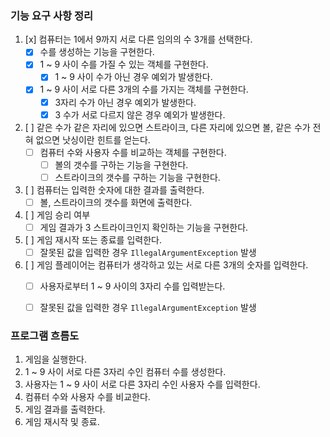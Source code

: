 ### 기능 요구 사항 정리

1. [x] 컴퓨터는 1에서 9까지 서로 다른 임의의 수 3개를 선택한다.
   - [x] 수를 생성하는 기능을 구현한다.
   - [x] 1 ~ 9 사이 수를 가질 수 있는 객체를 구현한다.
     - [x] 1 ~ 9 사이 수가 아닌 경우 예외가 발생한다.
   - [x] 1 ~ 9 사이 서로 다른 3개의 수를 가지는 객체를 구현한다.
     - [x] 3자리 수가 아닌 경우 예외가 발생한다.
     - [x] 3 수가 서로 다르지 않은 경우 예외가 발생한다.

2. [ ] 같은 수가 같은 자리에 있으면 스트라이크, 다른 자리에 있으면 볼, 같은 수가 전혀 없으면 낫싱이란 힌트를 얻는다.
   - [ ] 컴퓨터 수와 사용자 수를 비교하는 객체를 구현한다.
     - [ ] 볼의 갯수를 구하는 기능을 구현한다.
     - [ ] 스트라이크의 갯수를 구하는 기능을 구현한다.

3. [ ] 컴퓨터는 입력한 숫자에 대한 결과를 출력한다.
   - [ ] 볼, 스트라이크의 갯수를 화면에 출력한다.

4. [ ] 게임 승리 여부
   - [ ] 게임 결과가 3 스트라이크인지 확인하는 기능을 구현한다.

5. [ ] 게임 재시작 또는 종료를 입력한다.
   - [ ] 잘못된 값을 입력한 경우 `IllegalArgumentException` 발생

6. [ ] 게임 플레이어는 컴퓨터가 생각하고 있는 서로 다른 3개의 숫자를 입력한다.
   - [ ] 사용자로부터 1 ~ 9 사이의 3자리 수를 입력받는다.
   - [ ] 잘못된 값을 입력한 경우 `IllegalArgumentException` 발생



### 프로그램 흐름도

1. 게임을 실행한다. 
2. 1 ~ 9 사이 서로 다른 3자리 수인 컴퓨터 수를 생성한다.
3. 사용자는 1 ~ 9 사이 서로 다른 3자리 수인 사용자 수를 입력한다.
4. 컴퓨터 수와 사용자 수를 비교한다.
5. 게임 결과를 출력한다.
6. 게임 재시작 및 종료.